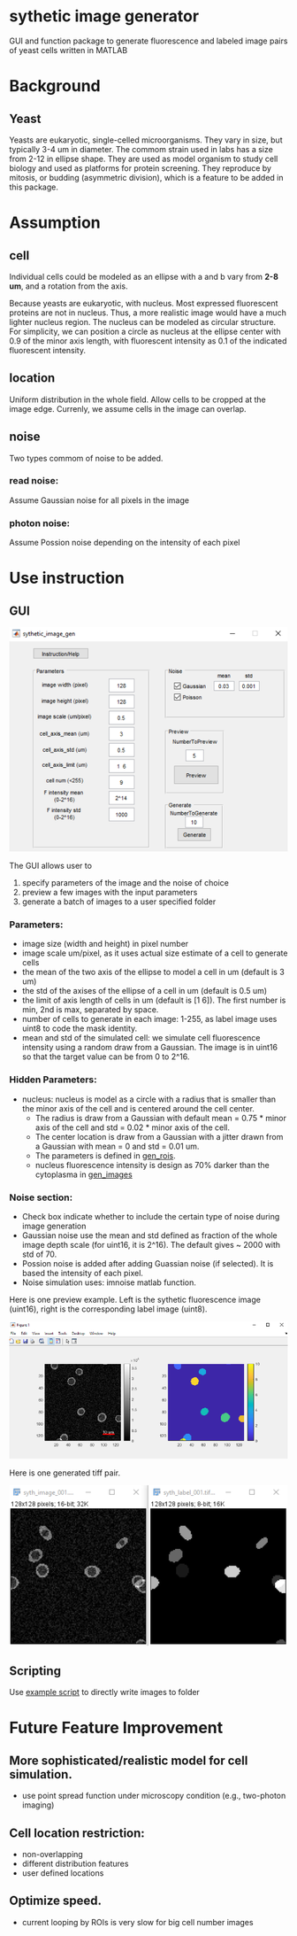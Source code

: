 # sythetic image generator 
GUI and function package to generate fluorescence and labeled image pairs of yeast cells written in MATLAB
 
# Background
## Yeast 
Yeasts are eukaryotic, single-celled microorganisms. They vary in size, but typically 3-4 um in diameter. The commom strain used in labs has a size from 2-12 in ellipse shape. They are used as model organism to study cell biology and used as platforms for protein screening. They reproduce by mitosis, or budding (asymmetric division), which is a feature to be added in this package.

# Assumption
## cell
Individual cells could be modeled as an ellipse with a and b vary from **2-8 um**, and a rotation from the axis. 

Because yeasts are eukaryotic, with nucleus. Most expressed fluorescent proteins are not in nucleus. Thus, a more realistic image would have a much lighter nucleus region. The nucleus can be modeled as circular structure. For simplicity, we can position a circle as nucleus at the ellipse center with 0.9 of the minor axis length, with fluorescent intensity as 0.1 of the indicated fluorescent intensity. 

## location
Uniform distribution in the whole field. Allow cells to be cropped at the image edge. Currenly, we assume cells in the image can overlap. 

## noise
Two types commom of noise to be added. 
### read noise:
Assume Gaussian noise for all pixels in the image
### photon noise:
Assume Possion noise depending on the intensity of each pixel


# Use instruction
## GUI
![GUI Layout](https://github.com/HaixinLiuNeuro/sythetic_image_generator/blob/main/doc/UI_pic.png?raw=true)

The GUI allows user to 
1. specify parameters of the image and the noise of choice
2. preview a few images with the input parameters
3. generate a batch of images to a user specified folder

### Parameters:

* image size (width and height) in pixel number
* image scale um/pixel, as it uses actual size estimate of a cell to generate cells
* the mean of the two axis of the ellipse to model a cell in um (default is 3 um)
* the std of the axises of the ellipse of a cell in um (default is 0.5 um)
* the limit of axis length of cells in um (default is [1 6]). The first number is min, 2nd is max, separated by space.
* number of cells to generate in each image: 1-255, as label image uses uint8 to code the mask identity. 
* mean and std of the simulated cell: we simulate cell fluorescence intensity using a random draw from a Gaussian. The image is in uint16 so that the target value can be from 0 to 2^16. 

### Hidden Parameters:
* nucleus:  nucleus is model as a circle with a radius that is smaller than the minor axis of the cell and is centered around the cell center.
   * The radius is draw from a Gaussian with default mean = 0.75 * minor axis of the cell and std = 0.02 * minor axis of the cell.    
   * The center location is draw from a Gaussian with a jitter drawn from a Gaussian with mean = 0 and std = 0.01 um.    
   * The parameters is defined in [gen_rois](https://github.com/HaixinLiuNeuro/sythetic_image_generator/blob/main/helper_functions/gen_rois.m). 
   * nucleus fluorescence intensity is design as 70% darker than the cytoplasma in [gen_images](https://github.com/HaixinLiuNeuro/sythetic_image_generator/blob/main/helper_functions/gen_images.m)
   
### Noise section:
* Check box indicate whether to include the certain type of noise during image generation
* Gaussian noise use the mean and std defined as fraction of the whole image depth scale (for uint16, it is 2^16). The default gives ~ 2000 with std of 70.
* Possion noise is added after adding Guassian noise (if selected). It is based the intensity of each pixel. 
* Noise simulation uses: imnoise matlab function.

Here is one preview example. Left is the sythetic fluorescence image (uint16), right is the corresponding label image (uint8). 

![Preview Figure Example](https://github.com/HaixinLiuNeuro/sythetic_image_generator/blob/main/doc/UI_pic_preview_figure.png 'Preview Figure Example')

Here is one generated tiff pair. 

![Tiff Example](https://github.com/HaixinLiuNeuro/sythetic_image_generator/blob/main/doc/example_generated_tiffs.png 'Tiff Example')


## Scripting
Use  [example script](https://www.google.com) to directly write images to folder


# Future Feature Improvement
## More sophisticated/realistic model for cell simulation. 
* use point spread function under microscopy condition (e.g., two-photon imaging) 

## Cell location restriction:
* non-overlapping 
* different distribution features
* user defined locations

## Optimize speed.
* current looping by ROIs is very slow for big cell number images
